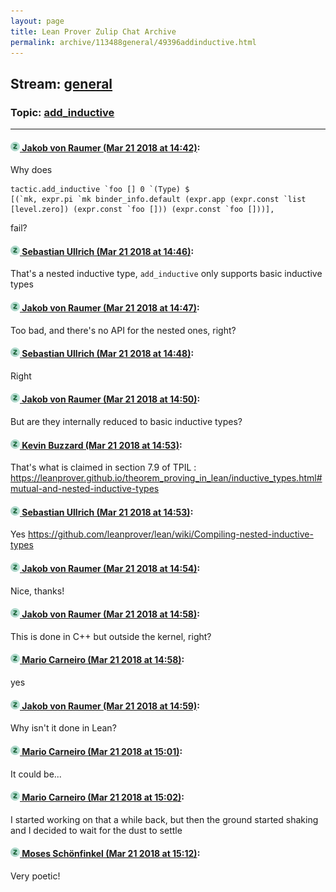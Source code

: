 ```yaml
---
layout: page
title: Lean Prover Zulip Chat Archive 
permalink: archive/113488general/49396addinductive.html
---
```


## Stream: [general](index.html)
### Topic: [add_inductive](49396addinductive.html)

---

#### [![Click to go to Zulip](../../assets/img/zulip2.png) Jakob von Raumer (Mar 21 2018 at 14:42)](https://leanprover.zulipchat.com/#narrow/stream/113488-general/topic/add_inductive/near/124010223):
Why does
```
tactic.add_inductive `foo [] 0 `(Type) $
[(`mk, expr.pi `mk binder_info.default (expr.app (expr.const `list [level.zero]) (expr.const `foo [])) (expr.const `foo []))],
```
fail?

#### [![Click to go to Zulip](../../assets/img/zulip2.png) Sebastian Ullrich (Mar 21 2018 at 14:46)](https://leanprover.zulipchat.com/#narrow/stream/113488-general/topic/add_inductive/near/124010398):
That's a nested inductive type, `add_inductive` only supports basic inductive types

#### [![Click to go to Zulip](../../assets/img/zulip2.png) Jakob von Raumer (Mar 21 2018 at 14:47)](https://leanprover.zulipchat.com/#narrow/stream/113488-general/topic/add_inductive/near/124010420):
Too bad, and there's no API for the nested ones, right?

#### [![Click to go to Zulip](../../assets/img/zulip2.png) Sebastian Ullrich (Mar 21 2018 at 14:48)](https://leanprover.zulipchat.com/#narrow/stream/113488-general/topic/add_inductive/near/124010467):
Right

#### [![Click to go to Zulip](../../assets/img/zulip2.png) Jakob von Raumer (Mar 21 2018 at 14:50)](https://leanprover.zulipchat.com/#narrow/stream/113488-general/topic/add_inductive/near/124010567):
But are they internally reduced to basic inductive types?

#### [![Click to go to Zulip](../../assets/img/zulip2.png) Kevin Buzzard (Mar 21 2018 at 14:53)](https://leanprover.zulipchat.com/#narrow/stream/113488-general/topic/add_inductive/near/124010636):
That's what is claimed in section 7.9 of TPIL : https://leanprover.github.io/theorem_proving_in_lean/inductive_types.html#mutual-and-nested-inductive-types

#### [![Click to go to Zulip](../../assets/img/zulip2.png) Sebastian Ullrich (Mar 21 2018 at 14:53)](https://leanprover.zulipchat.com/#narrow/stream/113488-general/topic/add_inductive/near/124010637):
Yes https://github.com/leanprover/lean/wiki/Compiling-nested-inductive-types

#### [![Click to go to Zulip](../../assets/img/zulip2.png) Jakob von Raumer (Mar 21 2018 at 14:54)](https://leanprover.zulipchat.com/#narrow/stream/113488-general/topic/add_inductive/near/124010694):
Nice, thanks!

#### [![Click to go to Zulip](../../assets/img/zulip2.png) Jakob von Raumer (Mar 21 2018 at 14:58)](https://leanprover.zulipchat.com/#narrow/stream/113488-general/topic/add_inductive/near/124010830):
This is done in C++ but outside the kernel, right?

#### [![Click to go to Zulip](../../assets/img/zulip2.png) Mario Carneiro (Mar 21 2018 at 14:58)](https://leanprover.zulipchat.com/#narrow/stream/113488-general/topic/add_inductive/near/124010832):
yes

#### [![Click to go to Zulip](../../assets/img/zulip2.png) Jakob von Raumer (Mar 21 2018 at 14:59)](https://leanprover.zulipchat.com/#narrow/stream/113488-general/topic/add_inductive/near/124010842):
Why isn't it done in Lean?

#### [![Click to go to Zulip](../../assets/img/zulip2.png) Mario Carneiro (Mar 21 2018 at 15:01)](https://leanprover.zulipchat.com/#narrow/stream/113488-general/topic/add_inductive/near/124010976):
It could be...

#### [![Click to go to Zulip](../../assets/img/zulip2.png) Mario Carneiro (Mar 21 2018 at 15:02)](https://leanprover.zulipchat.com/#narrow/stream/113488-general/topic/add_inductive/near/124011034):
I started working on that a while back, but then the ground started shaking and I decided to wait for the dust to settle

#### [![Click to go to Zulip](../../assets/img/zulip2.png) Moses Schönfinkel (Mar 21 2018 at 15:12)](https://leanprover.zulipchat.com/#narrow/stream/113488-general/topic/add_inductive/near/124011580):
Very poetic!

